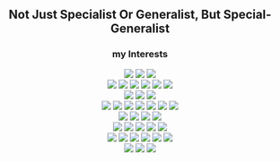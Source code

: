 <div align="center">

## Not Just Specialist Or Generalist, But Special-Generalist

### my Interests

<img src="https://img.shields.io/badge/GO-00ADD8?style=flat&logo=Go&logoColor=white"> <img src="https://img.shields.io/badge/PACKAGE ORIENTED DESIGN-466BB0?style=flat"> <img src="https://img.shields.io/badge/PYTHON-3776AB?style=flat&logo=Python&logoColor=white"> </br>
<img src="https://img.shields.io/badge/KUBERNETES-326CE5?style=flat&logo=kubernetes&logoColor=white"/> <img src="https://img.shields.io/badge/ISTIO-466BB0?style=flat&logo=istio&logoColor=white"/> <img src="https://img.shields.io/badge/ENVOY-AC6199?style=flat&logo=envoyproxy&logoColor=white"> <img src="https://img.shields.io/badge/DOCKER-2496ED?style=flat&logo=docker&logoColor=white"/> <img src="https://img.shields.io/badge/LINUX-FCC624?style=flat&logo=linux&logoColor=black"> <img src="https://img.shields.io/badge/VAULT-FFEC6E?style=flat&logo=vault&logoColor=black"> </br>
<img src="https://img.shields.io/badge/TERRAFORM-844FBA?style=flat&logo=terraform&logoColor=white"/> <img src="https://img.shields.io/badge/HELM-0F1689?style=flat&logo=helm&logoColor=white"> <img src="https://img.shields.io/badge/ANSIBLE-EE0000?style=flat&logo=ansible&logoColor=white"> </br>
<img src="https://img.shields.io/badge/JENKINS-D24939?style=flat&logo=jenkins&logoColor=white"/> <img src="https://img.shields.io/badge/GITHUB ACTIONS-2088FF?style=flat&logo=github actions&logoColor=white"/> <img src="https://img.shields.io/badge/ARGOCD-EF7B4D?style=flat&logo=argo&logoColor=white"/> <img src="https://img.shields.io/badge/KANIKO-FFA600?style=flat&logo=kaniko&logoColor=white"/> <img src="https://img.shields.io/badge/TRIVY-1904DA?style=flat&logo=trivy&logoColor=white"/> <img src="https://img.shields.io/badge/SONARQUBE-4E9BCD?style=flat&logo=sonarqube&logoColor=white"/> <img src="https://img.shields.io/badge/CYPRESS-17202C?style=flat&logo=cypress&logoColor=white"/> </br>
<img src="https://img.shields.io/badge/AWS-FF9900?style=flat&logo=Amazon&logoColor=white"> <img src="https://img.shields.io/badge/EKS-FF9900?style=flat&logo=Amazon EKS&logoColor=white"> <img src="https://img.shields.io/badge/ECS-FF9900?style=flat&logo=Amazon ECS&logoColor=white"> <img src="https://img.shields.io/badge/LAMBDA-FF9900?style=flat&logo=awslambda&logoColor=white"> </br>
<img src="https://img.shields.io/badge/ELK STACK-005571?style=flat&logo=elasticstack&logoColor=white"> <img src="https://img.shields.io/badge/PROMETHEUS-E6522C?style=flat&logo=prometheus&logoColor=white"> <img src="https://img.shields.io/badge/GRAFANA-F46800?style=flat&logo=grafana&logoColor=white"> 
<img src="https://img.shields.io/badge/JAEGER-1071D3?style=flat&logo=joplin&logoColor=white"> <img src="https://img.shields.io/badge/DATADOG-632CA6?style=flat&logo=datadog&logoColor=white"> </br>
<img src="https://img.shields.io/badge/HAPROXY-2478CC?style=flat&logo=hetzner&logoColor=white"> <img src="https://img.shields.io/badge/NGINX-009639?style=flat&logo=nginx&logoColor=white"> <img src="https://img.shields.io/badge/KAFKA-231F20?style=flat&logo=apachekafka&logoColor=white"> <img src="https://img.shields.io/badge/MYSQL-4479A1?style=flat&logo=mysql&logoColor=white"> <img src="https://img.shields.io/badge/POSTGRESQL-4169E1?style=flat&logo=postgresql&logoColor=white"> <img src="https://img.shields.io/badge/REDIS-DC382D?style=flat&logo=redis&logoColor=white"> </br>
<img src="https://img.shields.io/badge/MICROSERVICE ARCHITECTURE-466BB0?style=flat"> <img src="https://img.shields.io/badge/ZERO TRUST ARCHITECTURE-AC6199?style=flat">
<img src="https://img.shields.io/badge/CLOUD NATIVE-2496ED?style=flat"/>

</div>
